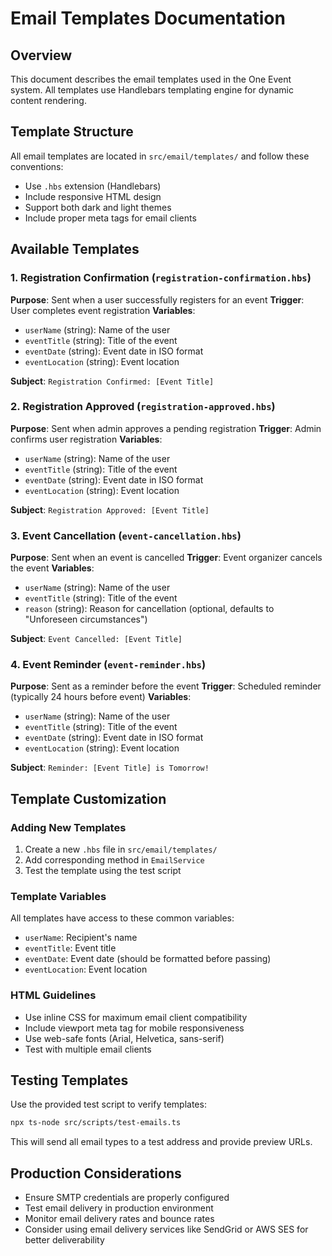 # Email Templates Documentation

## Overview
This document describes the email templates used in the One Event system. All templates use Handlebars templating engine for dynamic content rendering.

## Template Structure
All email templates are located in `src/email/templates/` and follow these conventions:
- Use `.hbs` extension (Handlebars)
- Include responsive HTML design
- Support both dark and light themes
- Include proper meta tags for email clients

## Available Templates

### 1. Registration Confirmation (`registration-confirmation.hbs`)
**Purpose**: Sent when a user successfully registers for an event
**Trigger**: User completes event registration
**Variables**:
- `userName` (string): Name of the user
- `eventTitle` (string): Title of the event
- `eventDate` (string): Event date in ISO format
- `eventLocation` (string): Event location

**Subject**: `Registration Confirmed: [Event Title]`

### 2. Registration Approved (`registration-approved.hbs`)
**Purpose**: Sent when admin approves a pending registration
**Trigger**: Admin confirms user registration
**Variables**:
- `userName` (string): Name of the user
- `eventTitle` (string): Title of the event
- `eventDate` (string): Event date in ISO format
- `eventLocation` (string): Event location

**Subject**: `Registration Approved: [Event Title]`

### 3. Event Cancellation (`event-cancellation.hbs`)
**Purpose**: Sent when an event is cancelled
**Trigger**: Event organizer cancels the event
**Variables**:
- `userName` (string): Name of the user
- `eventTitle` (string): Title of the event
- `reason` (string): Reason for cancellation (optional, defaults to "Unforeseen circumstances")

**Subject**: `Event Cancelled: [Event Title]`

### 4. Event Reminder (`event-reminder.hbs`)
**Purpose**: Sent as a reminder before the event
**Trigger**: Scheduled reminder (typically 24 hours before event)
**Variables**:
- `userName` (string): Name of the user
- `eventTitle` (string): Title of the event
- `eventDate` (string): Event date in ISO format
- `eventLocation` (string): Event location

**Subject**: `Reminder: [Event Title] is Tomorrow!`

## Template Customization

### Adding New Templates
1. Create a new `.hbs` file in `src/email/templates/`
2. Add corresponding method in `EmailService`
3. Test the template using the test script

### Template Variables
All templates have access to these common variables:
- `userName`: Recipient's name
- `eventTitle`: Event title
- `eventDate`: Event date (should be formatted before passing)
- `eventLocation`: Event location

### HTML Guidelines
- Use inline CSS for maximum email client compatibility
- Include viewport meta tag for mobile responsiveness
- Use web-safe fonts (Arial, Helvetica, sans-serif)
- Test with multiple email clients

## Testing Templates
Use the provided test script to verify templates:
```bash
npx ts-node src/scripts/test-emails.ts
```

This will send all email types to a test address and provide preview URLs.

## Production Considerations
- Ensure SMTP credentials are properly configured
- Test email delivery in production environment
- Monitor email delivery rates and bounce rates
- Consider using email delivery services like SendGrid or AWS SES for better deliverability
